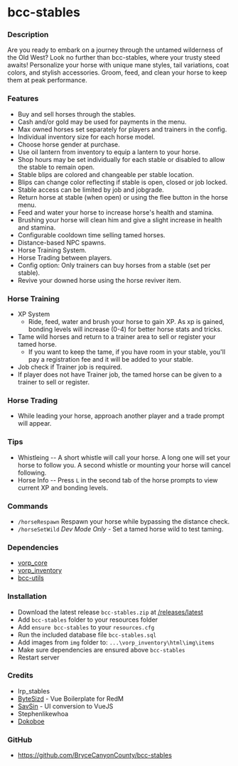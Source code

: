 # bcc-stables

### Description
Are you ready to embark on a journey through the untamed wilderness of the Old West? Look no further than bcc-stables, where your trusty steed awaits!
Personalize your horse with unique mane styles, tail variations, coat colors, and stylish accessories.
Groom, feed, and clean your horse to keep them at peak performance.

### Features
- Buy and sell horses through the stables.
- Cash and/or gold may be used for payments in the menu.
- Max owned horses set separately for players and trainers in the config.
- Individual inventory size for each horse model.
- Choose horse gender at purchase.
- Use oil lantern from inventory to equip a lantern to your horse.
- Shop hours may be set individually for each stable or disabled to allow the stable to remain open.
- Stable blips are colored and changeable per stable location.
- Blips can change color reflecting if stable is open, closed or job locked.
- Stable access can be limited by job and jobgrade.
- Return horse at stable (when open) or using the flee button in the horse menu.
- Feed and water your horse to increase horse's health and stamina.
- Brushing your horse will clean him and give a slight increase in health and stamina.
- Configurable cooldown time selling tamed horses.
- Distance-based NPC spawns.
- Horse Training System.
- Horse Trading between players.
- Config option: Only trainers can buy horses from a stable (set per stable).
- Revive your downed horse using the horse reviver item.

### Horse Training
- XP System
  - Ride, feed, water and brush your horse to gain XP. As xp is gained, bonding levels will increase (0-4) for better horse stats and tricks.
- Tame wild horses and return to a trainer area to sell or register your tamed horse.
  - If you want to keep the tame, if you have room in your stable, you'll pay a registration fee and it will be added to your stable.
- Job check if Trainer job is required.
- If player does not have Trainer job, the tamed horse can be given to a trainer to sell or register.

### Horse Trading
- While leading your horse, approach another player and a trade prompt will appear.

### Tips
- Whistleing -- A short whistle will call your horse. A long one will set your horse to follow you. A second whistle or mounting your horse will cancel following.
- Horse Info -- Press `L` in the second tab of the horse prompts to view current XP and bonding levels.

### Commands
- `/horseRespawn` Respawn your horse while bypassing the distance check.
- `/horseSetWild` *Dev Mode Only* - Set a tamed horse wild to test taming.

### Dependencies
- [vorp_core](https://github.com/VORPCORE/vorp-core-lua)
- [vorp_inventory](https://github.com/VORPCORE/vorp_inventory-lua)
- [bcc-utils](https://github.com/BryceCanyonCounty/bcc-utils)

### Installation
- Download the latest release `bcc-stables.zip` at [/releases/latest](https://github.com/BryceCanyonCounty/bcc-stables/releases/latest)
- Add `bcc-stables` folder to your resources folder
- Add `ensure bcc-stables` to your `resources.cfg`
- Run the included database file `bcc-stables.sql`
- Add images from `img` folder to: `...\vorp_inventory\html\img\items`
- Make sure dependencies are ensured above `bcc-stables`
- Restart server

### Credits
- lrp_stables
- [ByteSizd](https://github.com/AndrewR3K) - Vue Boilerplate for RedM
- [SavSin](https://github.com/DavFount) - UI conversion to VueJS
- Stephenlikewhoa
- [Dokoboe](https://github.com/dokoboe)

### GitHub
- https://github.com/BryceCanyonCounty/bcc-stables
